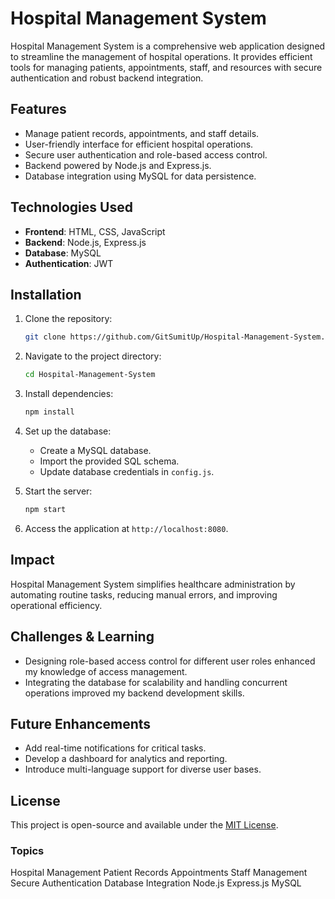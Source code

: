 # Hospital Management System

Hospital Management System is a comprehensive web application designed to streamline the management of hospital operations. It provides efficient tools for managing patients, appointments, staff, and resources with secure authentication and robust backend integration.

## Features
- Manage patient records, appointments, and staff details.
- User-friendly interface for efficient hospital operations.
- Secure user authentication and role-based access control.
- Backend powered by Node.js and Express.js.
- Database integration using MySQL for data persistence.

## Technologies Used
- **Frontend**: HTML, CSS, JavaScript
- **Backend**: Node.js, Express.js
- **Database**: MySQL
- **Authentication**: JWT

## Installation
1. Clone the repository:
   ```bash
   git clone https://github.com/GitSumitUp/Hospital-Management-System.git
   ```
2. Navigate to the project directory:
   ```bash
   cd Hospital-Management-System
   ```
3. Install dependencies:
   ```bash
   npm install
   ```
4. Set up the database:
   - Create a MySQL database.
   - Import the provided SQL schema.
   - Update database credentials in `config.js`.

5. Start the server:
   ```bash
   npm start
   ```

6. Access the application at `http://localhost:8080`.

## Impact
Hospital Management System simplifies healthcare administration by automating routine tasks, reducing manual errors, and improving operational efficiency.

## Challenges & Learning
- Designing role-based access control for different user roles enhanced my knowledge of access management.
- Integrating the database for scalability and handling concurrent operations improved my backend development skills.

## Future Enhancements
- Add real-time notifications for critical tasks.
- Develop a dashboard for analytics and reporting.
- Introduce multi-language support for diverse user bases.

## License
This project is open-source and available under the [MIT License](LICENSE).

### Topics
Hospital Management Patient Records Appointments Staff Management Secure Authentication Database Integration Node.js Express.js MySQL
